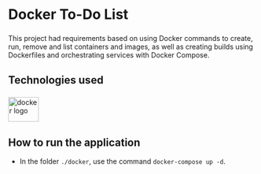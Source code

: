 <h1 align="left">Docker To-Do List</h1>

###

<p align="left">This project had requirements based on using Docker commands to create, run, remove and list containers and images, as well as creating builds using Dockerfiles and orchestrating services with Docker Compose.</p>

###

<h2 align="left">Technologies used</h2>

###

<div align="left">
  <img src="https://cdn.jsdelivr.net/gh/devicons/devicon/icons/docker/docker-original.svg" height="50" width="62" alt="docker logo"  />
</div>

###

<h2 align="left">How to run the application</h2>

- In the folder `./docker`, use the command `docker-compose up -d`.
